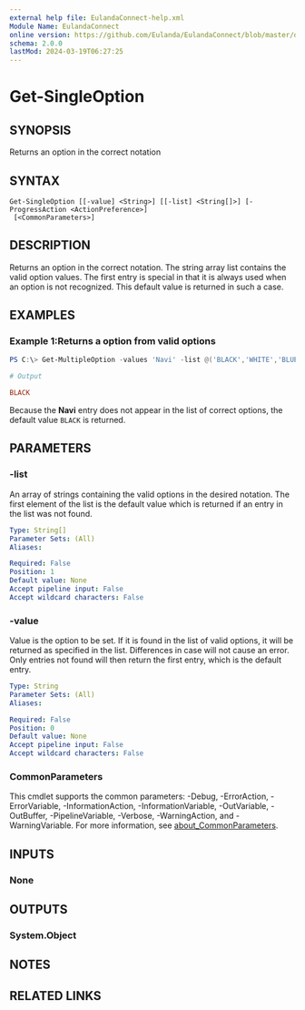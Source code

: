 ```yaml
---
external help file: EulandaConnect-help.xml
Module Name: EulandaConnect
online version: https://github.com/Eulanda/EulandaConnect/blob/master/docs/Get-SingleOption.md
schema: 2.0.0
lastMod: 2024-03-19T06:27:25
---
```


# Get-SingleOption

## SYNOPSIS
Returns an option in the correct notation

## SYNTAX

```
Get-SingleOption [[-value] <String>] [[-list] <String[]>] [-ProgressAction <ActionPreference>]
 [<CommonParameters>]
```

## DESCRIPTION
Returns an option in the correct notation. The string array list contains the valid option values. The first entry is special in that it is always used when an option is not recognized. This default value is returned in such a case.

## EXAMPLES

### Example 1:Returns a option from valid options
```powershell
PS C:\> Get-MultipleOption -values 'Navi' -list @('BLACK','WHITE','BLUE','RED','YELLOW')
```

```ini
# Output

BLACK
```

Because the **Navi** entry does not appear in the list of correct options, the default value `BLACK` is returned.

## PARAMETERS

### -list
An array of strings containing the valid options in the desired notation. The first element of the list is the default value which is returned if an entry in the list was not found.

```yaml
Type: String[]
Parameter Sets: (All)
Aliases:

Required: False
Position: 1
Default value: None
Accept pipeline input: False
Accept wildcard characters: False
```

### -value
Value is the option to be set. If it is found in the list of valid options, it will be returned as specified in the list. Differences in case will not cause an error. Only entries not found will then return the first entry, which is the default entry.

```yaml
Type: String
Parameter Sets: (All)
Aliases:

Required: False
Position: 0
Default value: None
Accept pipeline input: False
Accept wildcard characters: False
```


### CommonParameters
This cmdlet supports the common parameters: -Debug, -ErrorAction, -ErrorVariable, -InformationAction, -InformationVariable, -OutVariable, -OutBuffer, -PipelineVariable, -Verbose, -WarningAction, and -WarningVariable. For more information, see [about_CommonParameters](http://go.microsoft.com/fwlink/?LinkID=113216).

## INPUTS

### None
## OUTPUTS

### System.Object
## NOTES

## RELATED LINKS


